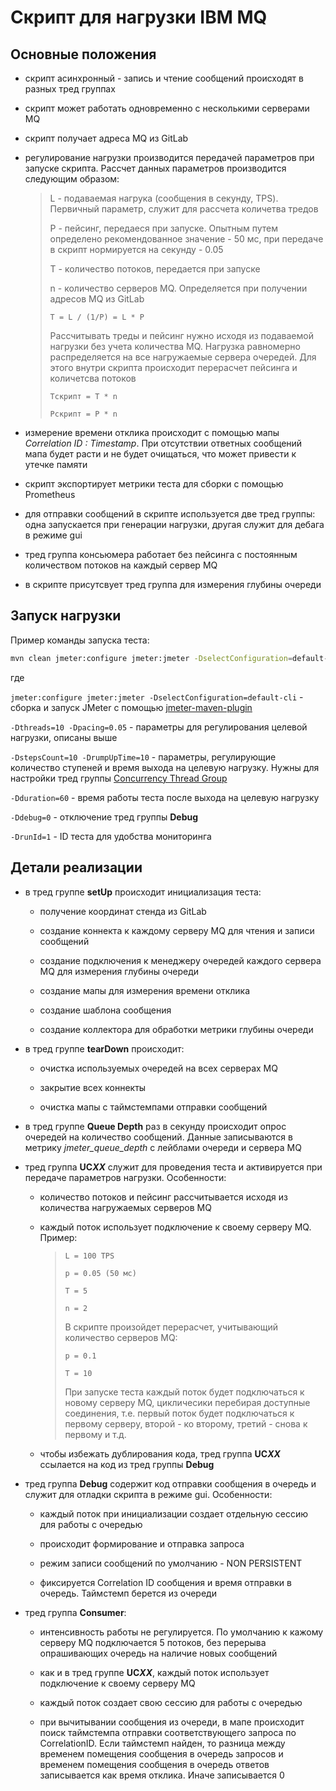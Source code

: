 # Скрипт для нагрузки IBM MQ

## Основные положения

- скрипт асинхронный - запись и чтение сообщений происходят в разных тред группах

- скрипт может работать одновременно с несколькими серверами MQ

- скрипт получает адреса MQ из GitLab

- регулирование нагрузки производится передачей параметров при запуске скрипта. Рассчет данных параметров производится следующим образом:

  > L - подаваемая нагрука (сообщения в секунду, TPS). Первичный параметр, служит для рассчета количетва тредов
  >
  > P - пейсинг, передаеся при запуске. Опытным путем определено рекомендованное значение - 50 мс, при передаче в скрипт нормируется на секунду - 0.05
  >
  > T - количество потоков, передается при запуске
  >
  > n - количество серверов MQ. Определяется при получении адресов MQ из GitLab
  >
  > `T = L / (1/P) = L * P`
  >
  > Рассчитывать треды и пейсинг нужно исходя из подаваемой нагрузки без учета количества MQ. Нагрузка равномерно распределяется на все нагружаемые сервера очередей. Для этого внутри скрипта происходит перерасчет пейсинга и количетсва потоков
  >
  > `Tскрипт = T * n`
  >
  > `Pскрипт = P * n`

- измерение времени отклика происходит с помощью мапы *Correlation ID : Timestamp*. При отсутствии ответных сообщений мапа будет расти и не будет очищаться, что может привести к утечке памяти

- скрипт экспортирует метрики теста для сборки с помощью Prometheus

- для отправки сообщений в скрипте используется две тред группы: одна запускается при генерации нагрузки, другая служит для дебага в режиме gui

- тред группа консьюмера работает без пейсинга с постоянным количеством потоков на каждый сервер MQ

- в скрипте присутсвует тред группа для измерения глубины очереди

## Запуск нагрузки

Пример команды запуска теста:

```bash
mvn clean jmeter:configure jmeter:jmeter -DselectConfiguration=default-cli -Dthreads=10 -Dpacing=0.05 -DstepsCount=10 -DrumpUpTime=10 -Dduration=60 -Ddebug=0 -DrunId=1
```

где

`jmeter:configure jmeter:jmeter -DselectConfiguration=default-cli` - сборка и запуск JMeter с помощью [jmeter-maven-plugin](https://github.com/jmeter-maven-plugin/jmeter-maven-plugin)

`-Dthreads=10 -Dpacing=0.05` - параметры для регулирования целевой нагрузки, описаны выше

`-DstepsCount=10 -DrumpUpTime=10` - параметры, регулирующие количество ступеней и время выхода на целевую нагрузку. Нужны для настройки тред группы [Concurrency Thread Group](https://jmeter-plugins.org/wiki/ConcurrencyThreadGroup/)

`-Dduration=60` - время работы теста после выхода на целевую нагрузку

`-Ddebug=0` - отключение тред группы **Debug**

`-DrunId=1` - ID теста для удобства мониторинга

## Детали реализации

- в тред группе **setUp** происходит инициализация теста:

  - получение координат стенда из GitLab

  - создание коннекта к каждому серверу MQ для чтения и записи сообщений

  - создание подключения к менеджеру очередей каждого сервера MQ для измерения глубины очереди

  - создание мапы для измерения времени отклика

  - создание шаблона сообщения

  - создание коллектора для обработки метрики глубины очереди

- в тред группе **tearDown** происходит:

  - очистка используемых очередей на всех серверах MQ

  - закрытие всех коннекты

  - очистка мапы с таймстемпами отправки сообщений

- в тред группе **Queue Depth** раз в секунду происходит опрос очередей на количество сообщений. Данные записываются в метрику *jmeter_queue_depth* с лейблами очереди и сервера MQ

- тред группа **UC*XX*** служит для проведения теста и активируется при передаче параметров нагрузки. Особенности:

  - количество потоков и пейсинг рассчитывается исходя из количества нагружаемых серверов MQ

  - каждый поток использует подключение к своему серверу MQ. Пример:

    > `L = 100 TPS`
    >
    > `p = 0.05 (50 мс)`
    >
    > `T = 5`
    >
    > `n = 2`
    >
    > В скрипте произойдет перерасчет, учитывающий количество серверов MQ:
    >
    > `p = 0.1`
    >
    > `T = 10`
    >
    > При запуске теста каждый поток будет подключаться к новому серверу MQ, цикличесики перебирая доступные соединения, т.е. первый поток будет подключаться к первому серверу, второй - ко второму, третий - снова к первому и т.д.

  - чтобы избежать дублирования кода, тред группа **UC*XX*** ссылается на код из тред группы **Debug**

- тред группа **Debug** содержит код отправки сообщения в очередь и служит для отладки скрипта в режиме gui. Особенности:

  - каждый поток при инициализации создает отдельную сессию для работы с очередью

  - происходит формирование и отправка запроса

  - режим записи сообщений по умолчанию - NON PERSISTENT

  - фиксируется Correlation ID сообщения и время отправки в очередь. Таймстемп берется из очереди

- тред группа **Consumer**:

  - интенсивность работы не регулируется. По умолчанию к кажому серверу MQ подключается 5 потоков, без перерыва опрашивающих очередь на наличие новых сообщений

  - как и в тред группе **UC*XX***, каждый поток использует подключение к своему серверу MQ

  - каждый поток создает свою сессию для работы с очередью

  - при вычитывании сообщения из очереди, в мапе происходит поиск таймстемпа отправки соответствующего запроса по CorrelationID. Если таймстемп найден, то разница между временем помещения сообщения в очередь запросов и временем помещения сообщения в очередь ответов записывается как время отклика. Иначе записывается 0
